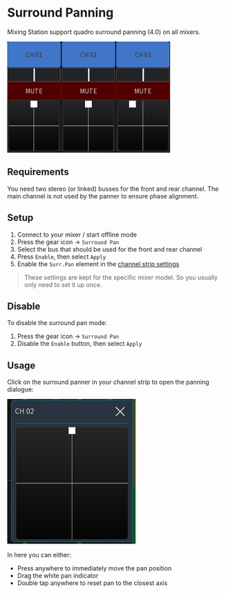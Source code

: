 # Surround Panning

Mixing Station support quadro surround panning (4.0) on all mixers.

![Surround panning](img/surround-pan.png)

## Requirements
You need two stereo (or linked) busses for the front and rear channel.
The main channel is not used by the panner to ensure phase alignment.

## Setup

1. Connect to your mixer / start offline mode
2. Press the gear icon -> `Surround Pan`
3. Select the bus that should be used for the front and rear channel
4. Press `Enable`, then select `Apply`
5. Enable the `Surr.Pan` element in the [channel strip settings](settings/channel-strip.md)

> These settings are kept for the specific mixer model. So you usually only need to set it up once.


## Disable
To disable the surround pan mode:

1. Press the gear icon -> `Surround Pan`
2. Disable the `Enable` button, then select `Apply`


## Usage
Click on the surround panner in your channel strip to open the panning dialogue:

![Surround pan popup](img/surround-pan-popup.png)

In here you can either:

- Press anywhere to immediately move the pan position
- Drag the white pan indicator
- Double tap anywhere to reset pan to the closest axis